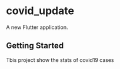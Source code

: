 # covid_update

A new Flutter application.

## Getting Started

Tbis project show the stats of covid19 cases
